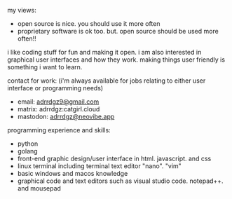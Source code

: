 my views:
- open source is nice. you should use it more often
- proprietary software is ok too. but. open source should be used more often!!

i like coding stuff for fun and making it open. i am also interested in graphical user interfaces and how they work. making things user friendly is something i want to learn.

contact for work: (i'm always available for jobs relating to either user interface or programming needs)
- email: adrrdgz9@gmail.com
- matrix: adrrdgz:catgirl.cloud
- mastodon: adrrdgz@neovibe.app

programming experience and skills:
- python
- golang
- front-end graphic design/user interface in html. javascript. and css
- linux terminal including terminal text editor "nano". "vim"
- basic windows and macos knowledge
- graphical code and text editors such as visual studio code. notepad++. and mousepad
